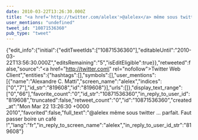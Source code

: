 ```yaml
---
date: 2010-03-22T13:26:30.000Z
title: "<a href='http://twitter.com/alelex'>@alelex</a> même sous twitter ... parfait. Faut passer boire un café !″"
user_mentions: "undefined"
tweet_id: "10871536360"
pub_type: "tweet"
---
```

{"edit_info":{"initial":{"editTweetIds":["10871536360"],"editableUntil":"2010-03-22T13:56:30.000Z","editsRemaining":"5","isEditEligible":true}},"retweeted":false,"source":"<a href=\"http://twitter.com\" rel=\"nofollow\">Twitter Web Client</a>","entities":{"hashtags":[],"symbols":[],"user_mentions":[{"name":"Alexandre C. Matti","screen_name":"alelex","indices":["0","7"],"id_str":"819608","id":"819608"}],"urls":[]},"display_text_range":["0","66"],"favorite_count":"0","id_str":"10871536360","in_reply_to_user_id":"819608","truncated":false,"retweet_count":"0","id":"10871536360","created_at":"Mon Mar 22 13:26:30 +0000 2010","favorited":false,"full_text":"@alelex même sous twitter ... parfait. Faut passer boire un café !","lang":"fr","in_reply_to_screen_name":"alelex","in_reply_to_user_id_str":"819608"}
